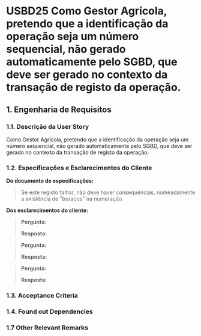 # USBD25 Como Gestor Agrícola, pretendo que a identificação da operação seja um número sequencial, não gerado automaticamente pelo SGBD, que deve ser gerado no contexto da transação de registo da operação.
## 1. Engenharia de Requisitos

### 1.1. Descrição da User Story

Como Gestor Agrícola, pretendo que a identificação da operação seja um número sequencial, não gerado automaticamente pelo SGBD, que deve ser gerado no contexto da transação de registo da operação.

### 1.2. Especificações e Esclarecimentos do Cliente

**Do documento de especificações:**

>Se este registo falhar, não deve haver consequências, nomeadamente a existência de "buracos" na numeração.

**Dos esclarecimentos do cliente:**

> **Pergunta:**
>
> **Resposta:**

> **Pergunta:**
>
> **Resposta:**

> **Pergunta:**
>
> **Resposta:**

### 1.3. Acceptance Criteria


### 1.4. Found out Dependencies


### 1.7 Other Relevant Remarks

